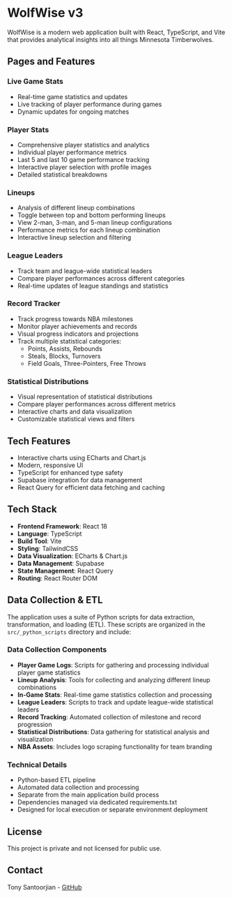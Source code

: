 # WolfWise v3

WolfWise is a modern web application built with React, TypeScript, and Vite that provides analytical insights into all things Minnesota Timberwolves.

## Pages and Features

### Live Game Stats
- Real-time game statistics and updates
- Live tracking of player performance during games
- Dynamic updates for ongoing matches

### Player Stats
- Comprehensive player statistics and analytics
- Individual player performance metrics
- Last 5 and last 10 game performance tracking
- Interactive player selection with profile images
- Detailed statistical breakdowns

### Lineups
- Analysis of different lineup combinations
- Toggle between top and bottom performing lineups
- View 2-man, 3-man, and 5-man lineup configurations
- Performance metrics for each lineup combination
- Interactive lineup selection and filtering

### League Leaders
- Track team and league-wide statistical leaders
- Compare player performances across different categories
- Real-time updates of league standings and statistics

### Record Tracker
- Track progress towards NBA milestones
- Monitor player achievements and records
- Visual progress indicators and projections
- Track multiple statistical categories:
  - Points, Assists, Rebounds
  - Steals, Blocks, Turnovers
  - Field Goals, Three-Pointers, Free Throws

### Statistical Distributions
- Visual representation of statistical distributions
- Compare player performances across different metrics
- Interactive charts and data visualization
- Customizable statistical views and filters

## Tech Features

- Interactive charts using ECharts and Chart.js
- Modern, responsive UI
- TypeScript for enhanced type safety
- Supabase integration for data management
- React Query for efficient data fetching and caching

## Tech Stack

- **Frontend Framework**: React 18
- **Language**: TypeScript
- **Build Tool**: Vite
- **Styling**: TailwindCSS
- **Data Visualization**: ECharts & Chart.js
- **Data Management**: Supabase
- **State Management**: React Query
- **Routing**: React Router DOM

## Data Collection & ETL

The application uses a suite of Python scripts for data extraction, transformation, and loading (ETL). These scripts are organized in the `src/_python_scripts` directory and include:

### Data Collection Components
- **Player Game Logs**: Scripts for gathering and processing individual player game statistics
- **Lineup Analysis**: Tools for collecting and analyzing different lineup combinations
- **In-Game Stats**: Real-time game statistics collection and processing
- **League Leaders**: Scripts to track and update league-wide statistical leaders
- **Record Tracking**: Automated collection of milestone and record progression
- **Statistical Distributions**: Data gathering for statistical analysis and visualization
- **NBA Assets**: Includes logo scraping functionality for team branding

### Technical Details
- Python-based ETL pipeline
- Automated data collection and processing
- Separate from the main application build process
- Dependencies managed via dedicated requirements.txt
- Designed for local execution or separate environment deployment

## License

This project is private and not licensed for public use.

## Contact

Tony Santoorjian - [GitHub](https://github.com/tsantoorjian)
